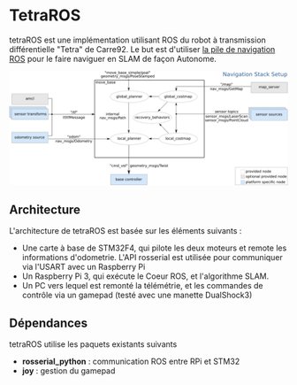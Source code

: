 # TetraROS

tetraROS est une implémentation utilisant ROS du robot à transmission différentielle "Tetra" de Carre92. Le but est d'utiliser [la pile de navigation ROS](http://wiki.ros.org/navigation) pour le faire naviguer en SLAM de façon Autonome.

![Navigation ROS](./ressources/overview_tf.png)


## Architecture

L'architecture de tetraROS est basée sur les éléments suivants :

* Une carte à base de STM32F4, qui pilote les deux moteurs et remote les informations d'odometrie. L'API rosserial est utilisée pour communiquer via l'USART avec un Raspberry Pi
* Un Raspberry Pi 3, qui exécute le Coeur ROS, et l'algorithme SLAM.
* Un PC vers lequel est remonté la télémétrie, et les commandes de contrôle via un gamepad (testé avec une manette DualShock3)

## Dépendances

tetraROS utilise les paquets existants suivants

* **rosserial_python** : communication ROS entre RPi et STM32
* **joy** : gestion du gamepad
